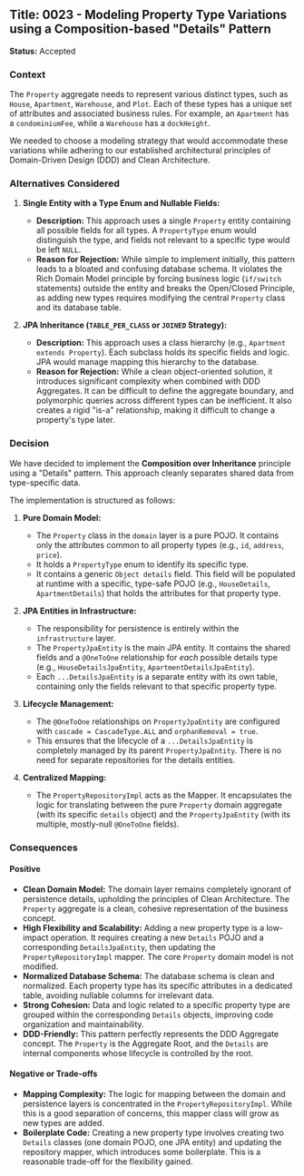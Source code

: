 ## **Title:** 0023 - Modeling Property Type Variations using a Composition-based "Details" Pattern

**Status:** Accepted

### Context

The `Property` aggregate needs to represent various distinct types, such as `House`, `Apartment`, `Warehouse`, and `Plot`. Each of these types has a unique set of attributes and associated business rules. For example, an `Apartment` has a `condominiumFee`, while a `Warehouse` has a `dockHeight`.

We needed to choose a modeling strategy that would accommodate these variations while adhering to our established architectural principles of Domain-Driven Design (DDD) and Clean Architecture.

### Alternatives Considered

1.  **Single Entity with a Type Enum and Nullable Fields:**
    *   **Description:** This approach uses a single `Property` entity containing all possible fields for all types. A `PropertyType` enum would distinguish the type, and fields not relevant to a specific type would be left `NULL`.
    *   **Reason for Rejection:** While simple to implement initially, this pattern leads to a bloated and confusing database schema. It violates the Rich Domain Model principle by forcing business logic (`if/switch` statements) outside the entity and breaks the Open/Closed Principle, as adding new types requires modifying the central `Property` class and its database table.

2.  **JPA Inheritance (`TABLE_PER_CLASS` or `JOINED` Strategy):**
    *   **Description:** This approach uses a class hierarchy (e.g., `Apartment extends Property`). Each subclass holds its specific fields and logic. JPA would manage mapping this hierarchy to the database.
    *   **Reason for Rejection:** While a clean object-oriented solution, it introduces significant complexity when combined with DDD Aggregates. It can be difficult to define the aggregate boundary, and polymorphic queries across different types can be inefficient. It also creates a rigid "is-a" relationship, making it difficult to change a property's type later.

### Decision

We have decided to implement the **Composition over Inheritance** principle using a "Details" pattern. This approach cleanly separates shared data from type-specific data.

The implementation is structured as follows:
1.  **Pure Domain Model:**
    *   The `Property` class in the `domain` layer is a pure POJO. It contains only the attributes common to all property types (e.g., `id`, `address`, `price`).
    *   It holds a `PropertyType` enum to identify its specific type.
    *   It contains a generic `Object details` field. This field will be populated at runtime with a specific, type-safe POJO (e.g., `HouseDetails`, `ApartmentDetails`) that holds the attributes for that property type.

2.  **JPA Entities in Infrastructure:**
    *   The responsibility for persistence is entirely within the `infrastructure` layer.
    *   The `PropertyJpaEntity` is the main JPA entity. It contains the shared fields and a `@OneToOne` relationship for *each* possible details type (e.g., `HouseDetailsJpaEntity`, `ApartmentDetailsJpaEntity`).
    *   Each `...DetailsJpaEntity` is a separate entity with its own table, containing only the fields relevant to that specific property type.

3.  **Lifecycle Management:**
    *   The `@OneToOne` relationships on `PropertyJpaEntity` are configured with `cascade = CascadeType.ALL` and `orphanRemoval = true`.
    *   This ensures that the lifecycle of a `...DetailsJpaEntity` is completely managed by its parent `PropertyJpaEntity`. There is no need for separate repositories for the details entities.

4.  **Centralized Mapping:**
    *   The `PropertyRepositoryImpl` acts as the Mapper. It encapsulates the logic for translating between the pure `Property` domain aggregate (with its specific `details` object) and the `PropertyJpaEntity` (with its multiple, mostly-null `@OneToOne` fields).

### Consequences

#### Positive
- **Clean Domain Model:** The domain layer remains completely ignorant of persistence details, upholding the principles of Clean Architecture. The `Property` aggregate is a clean, cohesive representation of the business concept.
- **High Flexibility and Scalability:** Adding a new property type is a low-impact operation. It requires creating a new `Details` POJO and a corresponding `DetailsJpaEntity`, then updating the `PropertyRepositoryImpl` mapper. The core `Property` domain model is not modified.
- **Normalized Database Schema:** The database schema is clean and normalized. Each property type has its specific attributes in a dedicated table, avoiding nullable columns for irrelevant data.
- **Strong Cohesion:** Data and logic related to a specific property type are grouped within the corresponding `Details` objects, improving code organization and maintainability.
- **DDD-Friendly:** This pattern perfectly represents the DDD Aggregate concept. The `Property` is the Aggregate Root, and the `Details` are internal components whose lifecycle is controlled by the root.

#### Negative or Trade-offs
- **Mapping Complexity:** The logic for mapping between the domain and persistence layers is concentrated in the `PropertyRepositoryImpl`. While this is a good separation of concerns, this mapper class will grow as new types are added.
- **Boilerplate Code:** Creating a new property type involves creating two `Details` classes (one domain POJO, one JPA entity) and updating the repository mapper, which introduces some boilerplate. This is a reasonable trade-off for the flexibility gained.